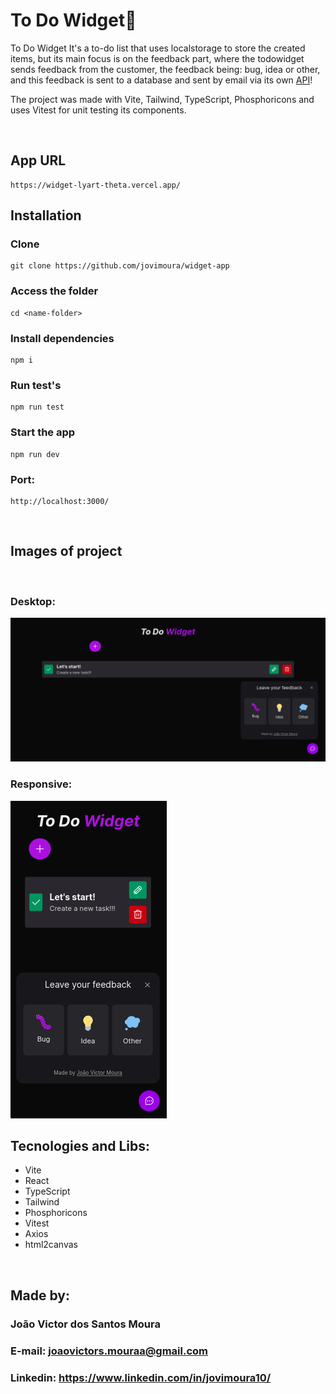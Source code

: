 # To Do Widget🚀

<p>
  To Do Widget It's a to-do list that uses localstorage to store the created items, but its main focus is on the feedback part, where the todowidget sends feedback from the customer, the feedback being: bug, idea or other, and this feedback is sent to a database and sent by email via its own <a href="https://github.com/jovimoura/widget-api">API</a>! 
</p>


<p>
  The project was made with Vite, Tailwind, TypeScript, Phosphoricons and uses Vitest for unit testing its components.
</p>

<br />

## App URL

```
https://widget-lyart-theta.vercel.app/
```

## Installation

### Clone

```
git clone https://github.com/jovimoura/widget-app
```

### Access the folder

```
cd <name-folder>
```

### Install dependencies

```
npm i
```


### Run test's

```
npm run test
```

### Start the app

```
npm run dev
```

### Port:

```
http://localhost:3000/
```

<br />

## Images of project

<br />

### Desktop:

<img style="width: auto; height: auto " src="./src/assets/images/readme/print.png">


### Responsive: 

<img src='./src/assets/images/readme/responsive.png' style='width: auto; height: auto'>

<br />

## Tecnologies and Libs:

<ul>
    <li>Vite</li>
    <li>React</li>
    <li>TypeScript</li>
    <li>Tailwind</li>
    <li>Phosphoricons</li>
    <li>Vitest</li>
    <li>Axios</li>
    <li>html2canvas</li>
</ul>

<br />

## Made by:

### João Victor dos Santos Moura

### E-mail: joaovictors.mouraa@gmail.com

### Linkedin: https://www.linkedin.com/in/jovimoura10/
